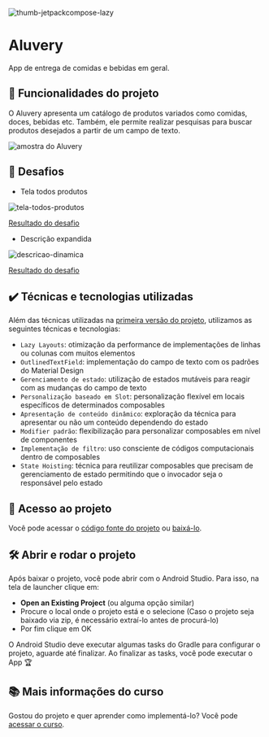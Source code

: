 ![thumb-jetpackcompose-lazy](https://user-images.githubusercontent.com/8989346/181017354-9a8b4e49-e7e8-4126-9f47-5c32b6421e99.png)
  
# Aluvery

App de entrega de comidas e bebidas em geral.

## 🔨 Funcionalidades do projeto

O Aluvery apresenta um catálogo de produtos variados como comidas, doces, bebidas etc. Também, ele permite realizar pesquisas para buscar produtos desejados a partir de um campo de texto.

![amostra do Aluvery](https://user-images.githubusercontent.com/8989346/191754098-cd2b5c5c-54b2-4bae-8d92-28f0d4faa924.gif)

## 🎯 Desafios

- Tela todos produtos

![tela-todos-produtos](https://user-images.githubusercontent.com/8989346/190394077-fc3265c7-1439-4825-89a7-660b55ad262d.gif)

[Resultado do desafio](https://github.com/alura-cursos/jetpack-compose-lazy-layouts-e-estados/commit/743d12811bcd7677500dc808a9d0b20924df73df)

- Descrição expandida

![descricao-dinamica](https://user-images.githubusercontent.com/8989346/190394385-baa7c341-ac23-44f5-a325-1ac21ff8110d.gif)

[Resultado do desafio](https://github.com/alura-cursos/jetpack-compose-lazy-layouts-e-estados/commit/ba5be7114a87acc6383236731eee5a02e81cfab1)

## ✔️ Técnicas e tecnologias utilizadas

Além das técnicas utilizadas na [primeira versão do projeto](https://github.com/alura-cursos/jetpack-compose-criando-um-app), utilizamos as seguintes técnicas e tecnologias:

- `Lazy Layouts`: otimização da performance de implementações de linhas ou colunas com muitos elementos
- `OutlinedTextField`: implementação do campo de texto com os padrões do Material Design
- `Gerenciamento de estado`: utilização de estados mutáveis para reagir com as mudanças do campo de texto
- `Personalização baseado em Slot`: personalização flexível em locais específicos de determinados composables
- `Apresentação de conteúdo dinâmico`: exploração da técnica para apresentar ou não um conteúdo dependendo do estado
- `Modifier padrão`: flexibilização para personalizar composables em nível de componentes
- `Implementação de filtro`: uso consciente de códigos computacionais dentro de composables
- `State Hoisting`: técnica para reutilizar composables que precisam de gerenciamento de estado permitindo que o invocador seja o responsável pelo estado

## 📁 Acesso ao projeto

Você pode acessar o [código fonte do projeto](https://github.com/alura-cursos/jetpack-compose-lazy-layouts-e-estados/tree/aula-6) ou [baixá-lo](https://github.com/alura-cursos/jetpack-compose-lazy-layouts-e-estados/archive/refs/heads/aula-6.zip).

## 🛠️ Abrir e rodar o projeto

Após baixar o projeto, você pode abrir com o Android Studio. Para isso, na tela de launcher clique em:

- **Open an Existing Project** (ou alguma opção similar)
- Procure o local onde o projeto está e o selecione (Caso o projeto seja baixado via zip, é necessário extraí-lo antes de procurá-lo)
- Por fim clique em OK

O Android Studio deve executar algumas tasks do Gradle para configurar o projeto, aguarde até finalizar. Ao finalizar as tasks, você pode executar o App 🏆

## 📚 Mais informações do curso

Gostou do projeto e quer aprender como implementá-lo? Você pode [acessar o curso](https://cursos.alura.com.br/course/jetpack-compose-lazy-layout-estados).
